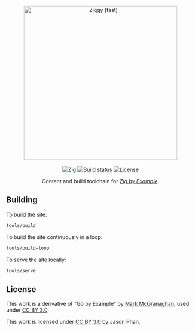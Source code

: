 <p align="center">
  <img alt="Ziggy (fast)" src="https://user-images.githubusercontent.com/25558240/150919341-66bce11d-25cf-4d6f-972e-bb2efc0f3a84.png" width="410px">
  <br/>
  <br/>
  <a href="https://ziglang.org/download"><img alt="Zig" src="https://img.shields.io/badge/zig-master-fd9930.svg?style=flat-square"></a>
  <a href="https://actions-badge.atrox.dev/ibokuri/zig-by-example/goto?ref=main"><img alt="Build status" src="https://img.shields.io/endpoint.svg?url=https%3A%2F%2Factions-badge.atrox.dev%2Fibokuri%2Fzig-by-example%2Fbadge%3Fref%3Dmain&style=flat-square" /></a>
  <a href="https://github.com/ibokuri/zig-by-example/blob/main/LICENSE"><img alt="License" src="https://img.shields.io/badge/license-CC%20BY%203.0-blue?style=flat-square"></a>
</p>

<p align="center">Content and build toolchain for <em><a href="https://zig-by-example.com">Zig by Example</a></em>.</p>

## Building

To build the site:

```sh
tools/build
```

To build the site continuously in a loop:

```sh
tools/build-loop
```

To serve the site locally:

```sh
tools/serve
```

## License

This work is a derivative of "Go by Example" by [Mark McGranaghan](https://markmcgranaghan.com), used under [CC BY 3.0](https://creativecommons.org/licenses/by/3.0/).

This work is licensed under [CC BY 3.0](https://github.com/ibokuri/zig-by-example/blob/main/LICENSE) by Jason Phan.
